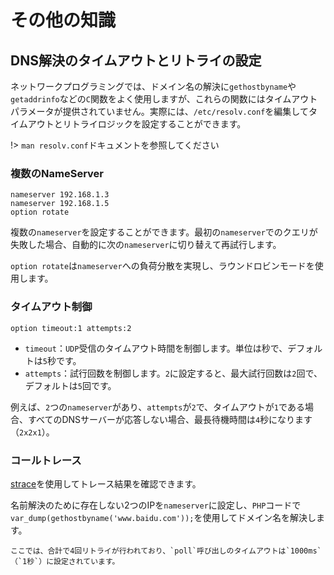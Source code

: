 # その他の知識

## DNS解決のタイムアウトとリトライの設定

ネットワークプログラミングでは、ドメイン名の解決に`gethostbyname`や`getaddrinfo`などの`C`関数をよく使用しますが、これらの関数にはタイムアウトパラメータが提供されていません。実際には、`/etc/resolv.conf`を編集してタイムアウトとリトライロジックを設定することができます。

!> `man resolv.conf`ドキュメントを参照してください

### 複数のNameServer <!-- {docsify-ignore} -->

```
nameserver 192.168.1.3
nameserver 192.168.1.5
option rotate
```

複数の`nameserver`を設定することができます。最初の`nameserver`でのクエリが失敗した場合、自動的に次の`nameserver`に切り替えて再試行します。

`option rotate`は`nameserver`への負荷分散を実現し、ラウンドロビンモードを使用します。

### タイムアウト制御 <!-- {docsify-ignore} -->

```
option timeout:1 attempts:2
```

* `timeout`：`UDP`受信のタイムアウト時間を制御します。単位は秒で、デフォルトは`5`秒です。
* `attempts`：試行回数を制御します。`2`に設定すると、最大試行回数は`2`回で、デフォルトは`5`回です。

例えば、`2`つの`nameserver`があり、`attempts`が`2`で、タイムアウトが`1`である場合、すべてのDNSサーバーが応答しない場合、最長待機時間は`4`秒になります（`2x2x1`）。

### コールトレース <!-- {docsify-ignore} -->

[strace](/other/tools?id=strace)を使用してトレース結果を確認できます。

名前解決のために存在しない2つのIPを`nameserver`に設定し、`PHP`コードで`var_dump(gethostbyname('www.baidu.com'));`を使用してドメイン名を解決します。

```
ここでは、合計で4回リトライが行われており、`poll`呼び出しのタイムアウトは`1000ms`（`1秒`）に設定されています。
